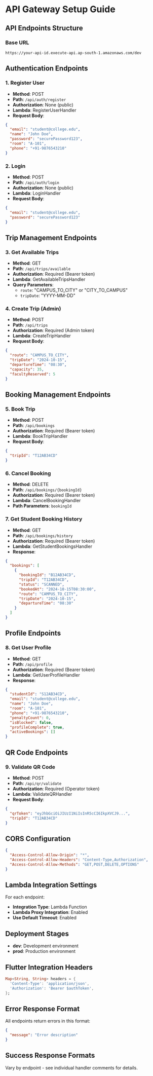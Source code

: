 # API Gateway Setup Guide

## API Endpoints Structure

### Base URL
```
https://your-api-id.execute-api.ap-south-1.amazonaws.com/dev
```

## Authentication Endpoints

### 1. Register User
- **Method**: POST
- **Path**: `/api/auth/register`
- **Authorization**: None (public)
- **Lambda**: RegisterUserHandler
- **Request Body**:
```json
{
  "email": "student@college.edu",
  "name": "John Doe",
  "password": "securePassword123",
  "room": "A-101",
  "phone": "+91-9876543210"
}
```

### 2. Login
- **Method**: POST
- **Path**: `/api/auth/login`
- **Authorization**: None (public)
- **Lambda**: LoginHandler
- **Request Body**:
```json
{
  "email": "student@college.edu",
  "password": "securePassword123"
}
```

## Trip Management Endpoints

### 3. Get Available Trips
- **Method**: GET
- **Path**: `/api/trips/available`
- **Authorization**: Required (Bearer token)
- **Lambda**: GetAvailableTripsHandler
- **Query Parameters**:
  - `route`: "CAMPUS_TO_CITY" or "CITY_TO_CAMPUS"
  - `tripDate`: "YYYY-MM-DD"

### 4. Create Trip (Admin)
- **Method**: POST
- **Path**: `/api/trips`
- **Authorization**: Required (Admin token)
- **Lambda**: CreateTripHandler
- **Request Body**:
```json
{
  "route": "CAMPUS_TO_CITY",
  "tripDate": "2024-10-15",
  "departureTime": "08:30",
  "capacity": 35,
  "facultyReserved": 5
}
```

## Booking Management Endpoints

### 5. Book Trip
- **Method**: POST
- **Path**: `/api/bookings`
- **Authorization**: Required (Bearer token)
- **Lambda**: BookTripHandler
- **Request Body**:
```json
{
  "tripId": "T12AB34CD"
}
```

### 6. Cancel Booking
- **Method**: DELETE
- **Path**: `/api/bookings/{bookingId}`
- **Authorization**: Required (Bearer token)
- **Lambda**: CancelBookingHandler
- **Path Parameters**: `bookingId`

### 7. Get Student Booking History
- **Method**: GET
- **Path**: `/api/bookings/history`
- **Authorization**: Required (Bearer token)
- **Lambda**: GetStudentBookingsHandler
- **Response**:
```json
{
  "bookings": [
    {
      "bookingId": "B12AB34CD",
      "tripId": "T12AB34CD",
      "status": "SCANNED",
      "bookedAt": "2024-10-15T08:30:00",
      "route": "CAMPUS_TO_CITY",
      "tripDate": "2024-10-15",
      "departureTime": "08:30"
    }
  ]
}
```

## Profile Endpoints

### 8. Get User Profile
- **Method**: GET
- **Path**: `/api/profile`
- **Authorization**: Required (Bearer token)
- **Lambda**: GetUserProfileHandler
- **Response**:
```json
{
  "studentId": "S12AB34CD",
  "email": "student@college.edu",
  "name": "John Doe",
  "room": "A-101",
  "phone": "+91-9876543210",
  "penaltyCount": 0,
  "isBlocked": false,
  "profileComplete": true,
  "activeBookings": []
}
```

## QR Code Endpoints

### 9. Validate QR Code
- **Method**: POST
- **Path**: `/api/qr/validate`
- **Authorization**: Required (Operator token)
- **Lambda**: ValidateQRHandler
- **Request Body**:
```json
{
  "qrToken": "eyJhbGciOiJIUzI1NiIsInR5cCI6IkpXVCJ9...",
  "tripId": "T12AB34CD"
}
```

## CORS Configuration

```json
{
  "Access-Control-Allow-Origin": "*",
  "Access-Control-Allow-Headers": "Content-Type,Authorization",
  "Access-Control-Allow-Methods": "GET,POST,DELETE,OPTIONS"
}
```

## Lambda Integration Settings

For each endpoint:
- **Integration Type**: Lambda Function
- **Lambda Proxy Integration**: Enabled
- **Use Default Timeout**: Enabled

## Deployment Stages

- **dev**: Development environment
- **prod**: Production environment

## Flutter Integration Headers

```dart
Map<String, String> headers = {
  'Content-Type': 'application/json',
  'Authorization': 'Bearer $authToken',
};
```

## Error Response Format

All endpoints return errors in this format:
```json
{
  "message": "Error description"
}
```

## Success Response Formats

Vary by endpoint - see individual handler comments for details.
